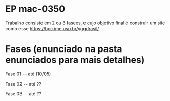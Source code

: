 # EP mac-0350

Trabalho consiste em 2 ou 3 fasees, e cujo objetivo final é construir um site como esse https://bcc.ime.usp.br/yggdrasil/

# Fases (enunciado na pasta enunciados para mais detalhes)
Fase 01 -- até (10/05)

Fase 02 -- até ??

Fase 03 -- até ??
